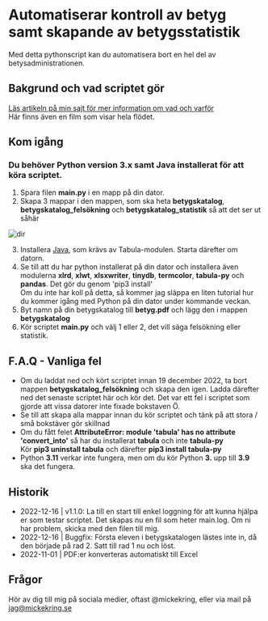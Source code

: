 # Automatiserar kontroll av betyg samt skapande av betygsstatistik

Med detta pythonscript kan du automatisera bort en hel del av betysadministrationen.

## Bakgrund och vad scriptet gör
[Läs artikeln på min sajt för mer information om vad och varför](https://mickekring.se/sa-automatiserar-du-kontroll-av-betyg-samt-skapande-av-betygsstatistik/)
<br />Här finns även en film som visar hela flödet.

## Kom igång

### Du behöver Python version 3.x samt Java installerat för att köra scriptet.

1. Spara filen __main.py__ i en mapp på din dator.
2. Skapa 3 mappar i den mappen, som ska heta __betygskatalog__, __betygskatalog_felsökning__ och __betygskatalog_statistik__ så att det ser ut såhär 

![dir](https://user-images.githubusercontent.com/10948066/202915732-21f504c2-fa41-4c23-947a-76e7a7d86c3b.jpg)

3. Installera [Java](https://www.java.com/sv/download/), som krävs av Tabula-modulen. Starta därefter om datorn.
4. Se till att du har python installerat på din dator och installera även modulerna __xlrd__, __xlwt__, __xlsxwriter__, __tinydb__, __termcolor__, __tabula-py__ och __pandas__. Det gör du genom 'pip3 install' <br />Om du inte har koll på detta, så kommer jag släppa en liten tutorial hur du kommer igång med Python på din dator under kommande veckan.
5. Byt namn på din betygskatalog till __betyg.pdf__ och lägg den i mappen __betygskatalog__
6. Kör scriptet __main.py__ och välj 1 eller 2, det vill säga felsökning eller statistik.

## F.A.Q - Vanliga fel
* Om du laddat ned och kört scriptet innan 19 december 2022, ta bort mappen __betygskatalog_felsökning__ och skapa den igen. Ladda därefter ned det senaste scriptet här och kör det. Det var ett fel i scriptet som gjorde att vissa datorer inte fixade bokstaven Ö.
* Se till att skapa alla mappar innan du kör scriptet och tänk på att stora / små bokstäver gör skillnad
* Om du fått felet __AttributeError: module 'tabula' has no attribute 'convert_into'__ så har du installerat __tabula__ och inte __tabula-py__<br />
Kör __pip3 uninstall tabula__ och därefter __pip3 install tabula-py__
* Python __3.11__ verkar inte fungera, men om du kör Python __3.__ upp till __3.9__ ska det fungera.

## Historik
* 2022-12-16 | v1.1.0: La till en start till enkel loggning för att kunna hjälpa er som testar scriptet. Det skapas nu en fil som heter main.log. Om ni har problem, skicka med den filen till mig.
* 2022-12-16 | Buggfix: Första eleven i betygskatalogen lästes inte in, då den började på rad 2. Satt till rad 1 nu och löst.
* 2022-11-01 | PDF:er konverteras automatiskt till Excel

## Frågor
Hör av dig till mig på sociala medier, oftast @mickekring, eller via mail på jag@mickekring.se

